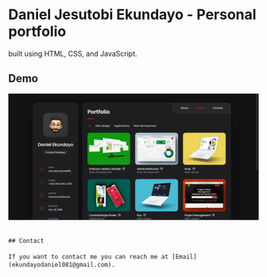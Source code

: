 # Daniel  Jesutobi Ekundayo - Personal portfolio

 built using HTML, CSS, and JavaScript.

## Demo

![vCard Desktop Demo](./website-demo-image/portfolio-image-live.jpg "Desktop Demo")


```

## Contact

If you want to contact me you can reach me at [Email](ekundayodaniel081@gmail.com).


